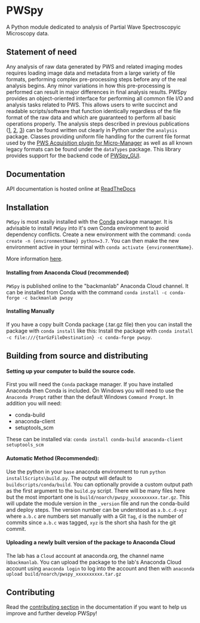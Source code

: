 # PWSpy
A Python module dedicated to analysis of Partial Wave Spectroscopyic Microscopy data.


## Statement of need
Any analysis of raw data generated by PWS and related imaging modes requires loading image data and metadata from a large variety of file formats, performing complex pre-processing steps before any of the real analysis begins. Any minor variations in how this pre-processing is performed can result in major differences in final analysis results. PWSpy provides an object-oriented interface for performing all common file I/O and analysis tasks related to PWS. This allows users to write succinct and readable scripts/software that function identically regardless of the file format of the raw data and which are guaranteed to perform all basic operations properly. The analysis steps described in previous publications ([1](https://www.ncbi.nlm.nih.gov/pmc/articles/PMC5348632/), [2](https://www.nature.com/articles/s41467-019-09717-6), [3](https://www.osapublishing.org/ol/viewmedia.cfm?uri=ol-45-17-4810&seq=0&html=true)) can be found written out clearly in Python under the `analysis` package. Classes providing uniform file handling for the current file format used by the [PWS Acquisition plugin for Micro-Manager](https://github.com/nanthony21/PWSAcquisition) as well as all known legacy formats can be found under the `dataTypes` package.  This library provides support for the backend code of [PWSpy_GUI](https://github.com/nanthony21/pwspy_gui).

## Documentation
API documentation is hosted online at [ReadTheDocs](https://pwspy.readthedocs.io/en/dev/)

## Installation
`PWSpy` is most easily installed with the [Conda](https://docs.conda.io/projects/conda/en/latest/user-guide/install/download.html) package manager.
It is advisable to install `PWSpy` into it's own Conda environment to avoid dependency conflicts. 
Create a new environment with the command: `conda create -n {environmentName} python=3.7`. You can then make the new environment active in your terminal with `conda activate {environmentName}`.

More information [here](https://docs.conda.io/projects/conda/en/latest/user-guide/tasks/manage-environments.html).

#### Installing from Anaconda Cloud (recommended)
`PWSpy` is published online to the "backmanlab" Anaconda Cloud channel. It can be installed from Conda with the command `conda install -c conda-forge -c backmanlab pwspy` 

#### Installing Manually
If you have a copy built Conda package (.tar.gz file) then you can install the package with `conda install` like this:
Install the package with `conda install -c file:///{tarGzFileDestination} -c conda-forge pwspy`.

## Building from source and distributing

#### Setting up your computer to build the source code.
First you will need the `Conda` package manager. If you have installed Anaconda then Conda is included.
On Windows you will need to use the `Anaconda Prompt` rather than the default Windows `Command Prompt`.
In addition you will need:  
 - conda-build 
 - anaconda-client 
 - setuptools_scm

These can be installed via: `conda install conda-build anaconda-client setuptools_scm`  

#### Automatic Method (Recommended):
Use the python in your `base` anaconda environment to run `python installScripts\build.py`.
The output will default to `buildscripts/conda/build`. You can optionally provide a custom
output path as the first argument to the `build.py` script. There will be many
files here but the most important one is `build/noarch/pwspy_xxxxxxxxxx.tar.gz`.
This will update the module version in the `_version` file and run the conda-build and deploy steps.
The version number can be understood as `a.b.c.d-xyz` where `a.b.c` are numbers set manually with a Git `Tag`, `d` is the number of commits since 
`a.b.c` was tagged, `xyz` is the short sha hash for the git commit.

#### Uploading a newly built version of the package to Anaconda Cloud
The lab has a `Cloud` account at anaconda.org, the channel name is`backmanlab`.
You can upload the package to the lab's Anaconda Cloud account using `anaconda login` to log into the account and then with `anaconda upload build/noarch/pwspy_xxxxxxxxxx.tar.gz`

## Contributing
Read the [contributing section](CONTRIBUTING.md) in the documentation if you want to help us improve and further develop PWSpy!
